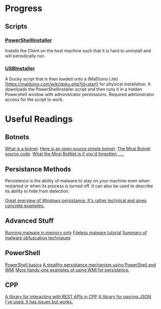 # Progress

## Scripts

### [PowerShellInstaller](scripts/PowerShellInstaller.ps1)

Installs the Client on the host machine such that it is hard to uninstall and will periodically run.

### [USBInstaller](scripts/USBInstaller.txt)

A Ducky script that is then loaded onto a (MalDuino Lite)[https://malduino.com/wiki/doku.php?id=start] for physical installation. It downloads the PowerShellInstaller script and then runs it in a hidden Powershell window with administrator permissions. Required administrator access for the script to work.

# Useful Readings

## Botnets
[What is a botnet](https://encyclopedia.kaspersky.com/glossary/botnet/).
[Here is an open source simple botnet](https://github.com/TreeHacks/botnet-hackpack).
[The Mirai Botnet source code](https://github.com/jgamblin/Mirai-Source-Code).
[What the Mirai BotNet is if you'd forgotten . . .](https://krebsonsecurity.com/tag/mirai-botnet/)

## Persistance Methods
Persistence is the ability of malware to stay on your machine even when restarted or when its process is turned off. It can also be used to describe its ability to hide from detection.

[Great overview of Windows persistance. It's rather technical and gives concrete examples.](http://www.fuzzysecurity.com/tutorials/19.html)

## Advanced Stuff
[Running malware in memory only](https://www.cyberscoop.com/kaspersky-fileless-malware-memory-attribution-detection/)
[Fileless malware tutorial](https://www.varonis.com/blog/understanding-malware-free-hacking-part/)
[Summary of malware obfuscation techniques](https://www.profsandhu.com/cs5323_s18/yk_2010.pdf)

## PowerShell
[PowerShell basics](https://docs.microsoft.com/en-us/previous-versions/system-center/developer/dn529004(v=cmsdk.12))
[A stealthy persistance mechanism using PowerShell and WMI](https://www.fireeye.com/blog/threat-research/2017/03/dissecting_one_ofap.html)
[More hands-one examples of using WMI for persistence.](https://www.blackhat.com/docs/us-15/materials/us-15-Graeber-Abusing-Windows-Management-Instrumentation-WMI-To-Build-A-Persistent%20Asynchronous-And-Fileless-Backdoor-wp.pdf)

## CPP
[A library for interacting with REST APIs in CPP](https://github.com/Microsoft/cpprestsdk)
[A library for pasring JSON I've used. It has issues but works.](https://github.com/open-source-parsers/jsoncpp/wiki)

